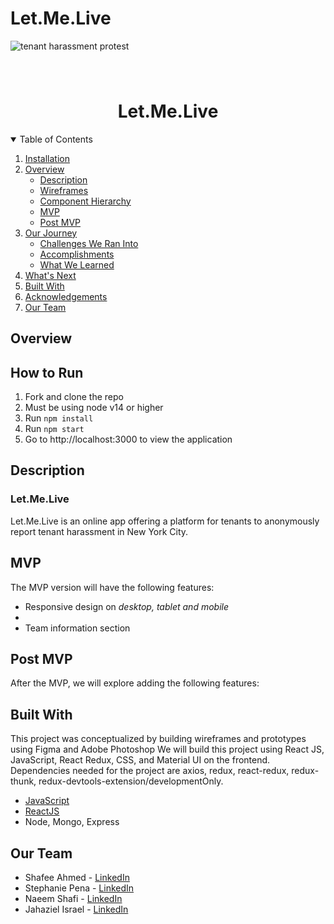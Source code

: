 # Let.Me.Live

<img src="https://i.imgur.com/Q4EFKVc.png" alt="tenant harassment protest" />

###


<!-- PROJECT LOGO -->
<br />
<p align="center">

  <h1 align="center">Let.Me.Live</h1>

  <p align="center">
  </p>
</p>

<!-- TABLE OF CONTENTS -->
<details open="open">
  <summary>Table of Contents</summary>
  <ol>
    <li>
      <a href="#installation">Installation</a>
      <li>
      <a href="#overview">Overview</a>
      <ul>
        <li><a href="#description">Description</a></li>
         <li><a href="#wireframes">Wireframes</a></li>
         <li><a href="#component-hierarchy">Component Hierarchy</a></li>
         <li><a href="#mvp">MVP</a></li>
         <li><a href="#post-mvp">Post MVP</a></li>
      </ul>
    </li>
    <li>
      <a href="#our-journey">Our Journey</a>
      <ul>
        <li><a href="#challenges-we-ran-into">Challenges We Ran Into</a></li>
        <li><a href="#accomplishments">Accomplishments</a></li>
        <li><a href="#what-we-learned">What We Learned</a></li>
      </ul>
    </li>
    <li><a href="#whats-next">What's Next</a></li>
    <li><a href="#built-with">Built With</a></li>
    <li><a href="#acknowledgements">Acknowledgements</a></li>
    <li><a href="#our-team">Our Team</a></li>
  </ol>
</details>

<!-- ABOUT THE PROJECT -->

## Overview

## How to Run

1. Fork and clone the repo
2. Must be using node v14 or higher
3. Run `npm install`
4. Run `npm start`
5. Go to http://localhost:3000 to view the application

## Description

### Let.Me.Live

Let.Me.Live is an online app offering a platform for tenants to anonymously report tenant harassment in New York City.

## MVP

The MVP version will have the following features:

- Responsive design on _desktop, tablet and mobile_
-
- Team information section

## Post MVP

After the MVP, we will explore adding the following features:

<!-- BUILT WITH -->

## Built With

This project was conceptualized by building wireframes and prototypes using Figma and Adobe Photoshop We will build this project using React JS, JavaScript, React Redux, CSS, and Material UI on the frontend. Dependencies needed for the project are axios, redux, react-redux, redux-thunk, redux-devtools-extension/developmentOnly.

- [JavaScript](https://javascript.com)
- [ReactJS](https://reactjs.org)
- Node, Mongo, Express

<!-- CONTACT -->

## Our Team

- Shafee Ahmed - [LinkedIn](https://www.linkedin.com/in/shafeelinks/)
- Stephanie Pena - [LinkedIn](https://www.linkedin.com/in/stephanieapena/)
- Naeem Shafi - [LinkedIn](https://www.linkedin.com/in/naeem-s-93a35b67/)
- Jahaziel Israel - [LinkedIn]()

<!-- MARKDOWN LINKS & IMAGES -->
<!-- https://www.markdownguide.org/basic-syntax/#reference-style-links -->
